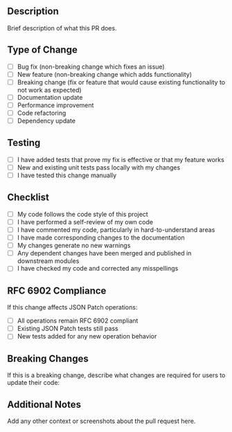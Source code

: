 ## Description

Brief description of what this PR does.

## Type of Change

- [ ] Bug fix (non-breaking change which fixes an issue)
- [ ] New feature (non-breaking change which adds functionality)
- [ ] Breaking change (fix or feature that would cause existing functionality to not work as expected)
- [ ] Documentation update
- [ ] Performance improvement
- [ ] Code refactoring
- [ ] Dependency update

## Testing

- [ ] I have added tests that prove my fix is effective or that my feature works
- [ ] New and existing unit tests pass locally with my changes
- [ ] I have tested this change manually

## Checklist

- [ ] My code follows the code style of this project
- [ ] I have performed a self-review of my own code
- [ ] I have commented my code, particularly in hard-to-understand areas
- [ ] I have made corresponding changes to the documentation
- [ ] My changes generate no new warnings
- [ ] Any dependent changes have been merged and published in downstream modules
- [ ] I have checked my code and corrected any misspellings

## RFC 6902 Compliance

If this change affects JSON Patch operations:
- [ ] All operations remain RFC 6902 compliant
- [ ] Existing JSON Patch tests still pass
- [ ] New tests added for any new operation behavior

## Breaking Changes

If this is a breaking change, describe what changes are required for users to update their code:

## Additional Notes

Add any other context or screenshots about the pull request here.